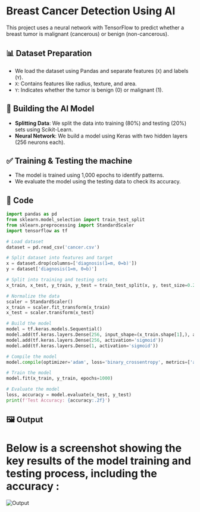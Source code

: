 # Breast Cancer Detection Using AI

This project uses a neural network with TensorFlow to predict whether a breast tumor is malignant (cancerous) or benign (non-cancerous).

## 📊 Dataset Preparation
- We load the dataset using Pandas and separate features (`X`) and labels (`Y`).
- `X`: Contains features like radius, texture, and area.
- `Y`: Indicates whether the tumor is benign (0) or malignant (1).

## 🧠 Building the AI Model
- **Splitting Data**: We split the data into training (80%) and testing (20%) sets using Scikit-Learn.
- **Neural Network**: We build a model using Keras with two hidden layers (256 neurons each).

## ✅ Training & Testing the machine
- The model is trained using 1,000 epochs to identify patterns.
- We evaluate the model using the testing data to check its accuracy.

## 📝 Code

```python
import pandas as pd
from sklearn.model_selection import train_test_split
from sklearn.preprocessing import StandardScaler
import tensorflow as tf

# Load dataset
dataset = pd.read_csv('cancer.csv')

# Split dataset into features and target
x = dataset.drop(columns=['diagnosis(1=m, 0=b)'])
y = dataset['diagnosis(1=m, 0=b)']

# Split into training and testing sets
x_train, x_test, y_train, y_test = train_test_split(x, y, test_size=0.2, random_state=42)

# Normalize the data
scaler = StandardScaler()
x_train = scaler.fit_transform(x_train)
x_test = scaler.transform(x_test)

# Build the model
model = tf.keras.models.Sequential()
model.add(tf.keras.layers.Dense(256, input_shape=(x_train.shape[1],), activation='sigmoid'))
model.add(tf.keras.layers.Dense(256, activation='sigmoid'))
model.add(tf.keras.layers.Dense(1, activation='sigmoid'))

# Compile the model
model.compile(optimizer='adam', loss='binary_crossentropy', metrics=['accuracy'])

# Train the model
model.fit(x_train, y_train, epochs=1000)

# Evaluate the model
loss, accuracy = model.evaluate(x_test, y_test)
print(f'Test Accuracy: {accuracy:.2f}')
```
## 🖼 Output

# Below is a screenshot showing the key results of the model training and testing process, including the accuracy :
![Output](https://github.com/user-attachments/assets/40c48f5b-d3f8-4041-8ccc-d4282d37e08e)







